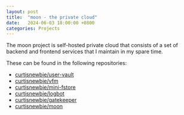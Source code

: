 ```yaml
---
layout: post
title:  "moon - the private cloud"
date:   2024-06-03 18:00:00 +0800
categories: Projects
---
```


The moon project is self-hosted private cloud that consists of a set of backend and frontend services that I maintain in my spare time.

These can be found in the following repositories:

- [curtisnewbie/user-vault](https://github.com/curtisnewbie/user-vault)
- [curtisnewbie/vfm](https://github.com/curtisnewbie/vfm)
- [curtisnewbie/mini-fstore](https://github.com/curtisnewbie/mini-fstore)
- [curtisnewbie/logbot](https://github.com/curtisnewbie/logbot)
- [curtisnewbie/gatekeeper](https://github.com/curtisnewbie/gatekeeper)
- [curtisnewbie/moon](https://github.com/curtisnewbie/moon)

<!-- TODO -->


